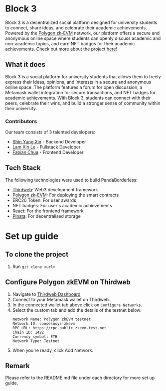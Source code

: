 # Block 3
Block 3 is a decentralized social platform designed for university students to connect, share ideas, and celebrate their academic achievements. Powered by the [Polygon zk-EVM](https://polygon.technology/solutions/polygon-zkevm/) network, our platform offers a secure and anonymous online space where students can openly discuss academic and non-academic topics, and earn NFT badges for their academic achievements.
Check out more about the project [here](https://devpost.com/software/block-3)!

## What it does
Block 3 is a social platform for university students that allows them to freely express their ideas, opinions, and interests in a secure and anonymous online space. The platform features a forum for open discussion, a Metamask wallet integration for secure transactions, and NFT badges for academic achievements. With Block 3, students can connect with their peers, celebrate their wins, and build a stronger sense of community within their university.

### Contributors
Our team consists of 3 talented developers:  
- [Shin Yung Xin](https://github.com/yungxinkawaii) - Backend Developer  
- [Lam Xin Le](https://github.com/xinle1030) - Fullstack Developer  
- [Fabian Chua](https://github.com/fabianchua6) - Frontend Developer  

## Tech Stack
The following technologies were used to build PandaBorderless: 
- [Thirdweb](https://thirdweb.com/): Web3 development framework
- [Polygon zk-EVM](https://polygon.technology/solutions/polygon-zkevm/): For deploying the smart contracts
- ERC20 Token: For user awards
- NFT badges: For user's academic achievements
- React: For the frontend framework  
- [Pinata](https://www.pinata.cloud/): For decentralised storage

# Set up guide

## To clone the project
1.  Run `git clone <url>`

## Configure Polygon zkEVM on Thirdweb
1.  Navigate to [Thirdweb Dashboard](https://nightly.thirdweb.com/dashboard)
2.  Connect to your Metamask wallet on Thirdweb.
3.  In the connected wallet tab above click on `Configure Networks`.
4.  Select the custom tab and add the details of the testnet below:
    ```
    Network Name: Polygon zkEVM testnet
    Network ID: consesnsys-zkevm
    RPC URL: https://rpc.public.zkevm-test.net
    Chain ID: 1422
    Currency symbol: ETH
    Network Type: Testnet
    ```
5.  When you're ready, click Add Network.


## Remark
Please refer to the README.md file under each directory for more set up guide.
